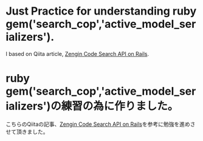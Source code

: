 # Just Practice for understanding ruby gem('search_cop','active_model_serializers').



I based on Qiita article, [Zengin Code Search API on Rails](https://qiita.com/ogomr/items/91f34cf6f2e7aefa155e).


# ruby gem('search_cop','active_model_serializers')の練習の為に作りました。

こちらのQiitaの記事、[Zengin Code Search API on Rails](https://qiita.com/ogomr/items/91f34cf6f2e7aefa155e)を参考に勉強を進めさせて頂きました。

